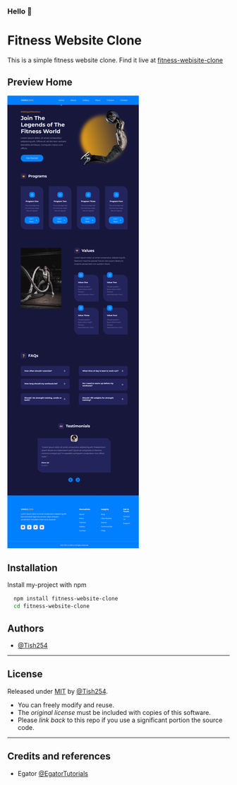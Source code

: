 ### Hello :wave:
# Fitness Website Clone

This is a simple fitness website clone. Find it live at [fitness-webisite-clone](https://tish254.github.io/fitness-website-clone/#/trainers)

## Preview Home

![Fitness Website](src/images/fitness-website-clone.png?raw=true)

## Installation

Install my-project with npm

```bash
  npm install fitness-website-clone
  cd fitness-website-clone
```

## Authors

- [@Tish254](https://www.github.com/Tish254)

----

## License

Released under [MIT](/LICENSE) by [@Tish254](https://github.com/Tish254).

- You can freely modify and reuse.
- The _original license_ must be included with copies of this software.
- Please _link back_ to this repo if you use a significant portion the source code.

----

## Credits and references

- Egator [@EgatorTutorials](https://www.youtube.com/c/EGATORTUTORIALS)
